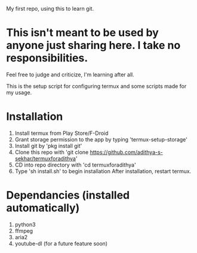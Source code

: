 My first repo, using this to learn git.

# This isn't meant to be used by anyone just sharing here. I take no responsibilities.
Feel free to judge and criticize, I'm learning after all.

This is the setup script for configuring termux and some scripts made for my usage. 
# Installation

1. Install termux from Play Store/F-Droid
2. Grant storage permission to the app by typing 'termux-setup-storage'
3. Install git by 'pkg install git'
4. Clone this repo with 'git clone https://github.com/adithya-s-sekhar/termuxforadithya'
5. CD into repo directory with 'cd termuxforadithya'
6. Type 'sh install.sh' to begin installation
 After installation, restart termux.
 
# Dependancies (installed automatically)

1. python3
2. ffmpeg
3. aria2
4. youtube-dl (for a future feature soon)
